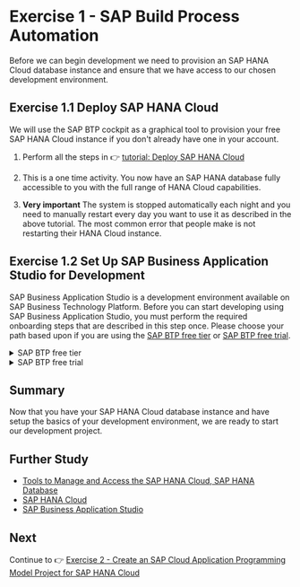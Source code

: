 # Exercise 1 - SAP Build Process Automation

Before we can begin development we need to provision an SAP HANA Cloud database instance and ensure that we have access to our chosen development environment.

## Exercise 1.1 Deploy SAP HANA Cloud

We will use the SAP BTP cockpit as a graphical tool to provision your free SAP HANA Cloud instance if you don't already have one in your account.

1. Perform all the steps in 👉 [tutorial: Deploy SAP HANA Cloud](https://developers.sap.com/tutorials/hana-cloud-deploying.html)

2. This is a one time activity. You now have an SAP HANA database fully accessible to you with the full range of HANA Cloud capabilities.  

3. **Very important** The system is stopped automatically each night and you need to manually restart every day you want to use it as described in the above tutorial. The most common error that people make is not restarting their HANA Cloud instance.

## Exercise 1.2 Set Up SAP Business Application Studio for Development

SAP Business Application Studio is a development environment available on SAP Business Technology Platform. Before you can start developing using SAP Business Application Studio, you must perform the required onboarding steps that are described in this step once. Please choose your path based upon if you are using the [SAP BTP free tier](https://developers.sap.com/tutorials/btp-free-tier-account.html) or [SAP BTP free trial](https://developers.sap.com/tutorials/hcp-create-trial-account.html).

<details><summary>SAP BTP free tier</summary>

1. If you are using the [SAP BTP free tier](https://developers.sap.com/tutorials/btp-free-tier-account.html), then complete the following steps

2. From you SAP BTP Global Account in the SAP BTP Cockpit, select the subaccount in which you want to enable the SAP Business Application Studio subscription.

3. From the navigation area, click Service Marketplace.
   ![Service Marketplace](../../images/ex1/service_marketplace.png)

4. In the Service Marketplace page, search for `studio`.
   ![Search for Studio](../../images/ex1/studio.png)

5. Click Actions icon (three dots) to open the list of available actions.
   ![Three Dots](../../images/ex1/three_dots.png)

6. Click Create to launch the wizard for subscribing to SAP Business Application Studio.
   ![Create](../../images/ex1/create.png)

7. In the wizard verify that `SAP Business Application Studio` is selected in the Service field and `free` is selected in the Plan field.
   ![Free Plan](../../images/ex1/free.png)

8. Click `Create` to subscribe to SAP Business Application Studio.

</details>

<details><summary>SAP BTP free trial</summary>

1. If you are using the [SAP BTP free trial](https://developers.sap.com/tutorials/hcp-create-trial-account.html), then perform all the steps in [this tutorial - Set Up SAP Business Application Studio for Development](https://developers.sap.com/tutorials/appstudio-onboarding.html)

</details>

## Summary

Now that you have your SAP HANA Cloud database instance and have setup the basics of your development environment, we are ready to start our development project.

## Further Study

* [Tools to Manage and Access the SAP HANA Cloud, SAP HANA Database](https://developers.sap.com/tutorials/hana-cloud-mission-trial-3.html)
* [SAP HANA Cloud](https://community.sap.com/topics/hana)
* [SAP Business Application Studio](https://community.sap.com/topics/business-application-studio)

## Next

Continue to 👉 [Exercise 2 - Create an SAP Cloud Application Programming Model Project for SAP HANA Cloud](../ex2/README.md)
